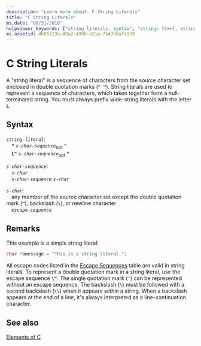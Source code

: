 ```yaml
---
description: "Learn more about: C String Literals"
title: "C String Literals"
ms.date: "08/31/2018"
helpviewer_keywords: ["string literals, syntax", "strings [C++], string literals", "literal strings, C"]
ms.assetid: 4b05523e-49a2-4900-b21a-754350af3328
---
```

# C String Literals

A "string literal" is a sequence of characters from the source character set enclosed in double quotation marks (**`" "`**). String literals are used to represent a sequence of characters, which taken together form a null-terminated string. You must always prefix wide-string literals with the letter **`L`**.

## Syntax

*`string-literal`*:\
&emsp;**`"`** *`s-char-sequence`*<sub>opt</sub> **`"`**\
&emsp;**`L"`** *`s-char-sequence`*<sub>opt</sub> **`"`**

*`s-char-sequence`*:\
&emsp;*`s-char`*\
&emsp;*`s-char-sequence`* *`s-char`*

*`s-char`*:\
&emsp;any member of the source character set except the double quotation mark (**`"`**), backslash (**`\`**), or newline character\
&emsp;*`escape-sequence`*

## Remarks

This example is a simple string literal:

```C
char *amessage = "This is a string literal.";
```

All escape codes listed in the [Escape Sequences](../c-language/escape-sequences.md) table are valid in string literals. To represent a double quotation mark in a string literal, use the escape sequence **`\"`**. The single quotation mark (**`'`**) can be represented without an escape sequence. The backslash (**`\`**) must be followed with a second backslash (**`\\`**) when it appears within a string. When a backslash appears at the end of a line, it's always interpreted as a line-continuation character.

## See also

[Elements of C](../c-language/elements-of-c.md)
